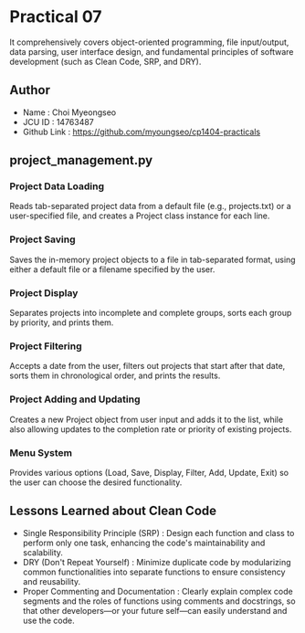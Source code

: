 # Practical 07
It comprehensively covers object-oriented programming, file input/output, data parsing, user interface design, and fundamental principles of software development (such as Clean Code, SRP, and DRY).

## Author
- Name : Choi Myeongseo
- JCU ID : 14763487
- Github Link : https://github.com/myoungseo/cp1404-practicals

## project_management.py

### Project Data Loading
Reads tab-separated project data from a default file (e.g., projects.txt) or a user-specified file, and creates a Project class instance for each line.

### Project Saving
Saves the in-memory project objects to a file in tab-separated format, using either a default file or a filename specified by the user.

### Project Display
Separates projects into incomplete and complete groups, sorts each group by priority, and prints them.

### Project Filtering
Accepts a date from the user, filters out projects that start after that date, sorts them in chronological order, and prints the results.

### Project Adding and Updating
Creates a new Project object from user input and adds it to the list, while also allowing updates to the completion rate or priority of existing projects.

### Menu System
Provides various options (Load, Save, Display, Filter, Add, Update, Exit) so the user can choose the desired functionality.

## Lessons Learned about Clean Code
- Single Responsibility Principle (SRP) : Design each function and class to perform only one task, enhancing the code's maintainability and scalability.
- DRY (Don't Repeat Yourself) : Minimize duplicate code by modularizing common functionalities into separate functions to ensure consistency and reusability.
- Proper Commenting and Documentation : Clearly explain complex code segments and the roles of functions using comments and docstrings, so that other developers—or your future self—can easily understand and use the code.
